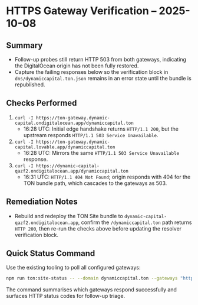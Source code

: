 # HTTPS Gateway Verification – 2025-10-08

## Summary
- Follow-up probes still return HTTP 503 from both gateways, indicating the DigitalOcean origin has not been fully restored.
- Capture the failing responses below so the verification block in `dns/dynamiccapital.ton.json` remains in an error state until the bundle is republished.

## Checks Performed
1. `curl -I https://ton-gateway.dynamic-capital.ondigitalocean.app/dynamiccapital.ton`
   - 16:28 UTC: Initial edge handshake returns `HTTP/1.1 200`, but the upstream responds `HTTP/1.1 503 Service Unavailable`.
2. `curl -I https://ton-gateway.dynamic-capital.lovable.app/dynamiccapital.ton`
   - 16:28 UTC: Mirrors the same `HTTP/1.1 503 Service Unavailable` response.
3. `curl -I https://dynamic-capital-qazf2.ondigitalocean.app/dynamiccapital.ton`
   - 16:31 UTC: `HTTP/1.1 404 Not Found`; origin responds with 404 for the TON bundle path, which cascades to the gateways as 503.

## Remediation Notes
- Rebuild and redeploy the TON Site bundle to `dynamic-capital-qazf2.ondigitalocean.app`, confirm the `/dynamiccapital.ton` path returns `HTTP 200`, then re-run the checks above before updating the resolver verification block.

## Quick Status Command

Use the existing tooling to poll all configured gateways:

```bash
npm run ton:site-status -- --domain dynamiccapital.ton --gateways "https://ton-gateway.dynamic-capital.ondigitalocean.app,https://ton-gateway.dynamic-capital.lovable.app"
```

The command summarises which gateways respond successfully and surfaces HTTP status codes for follow-up triage.
